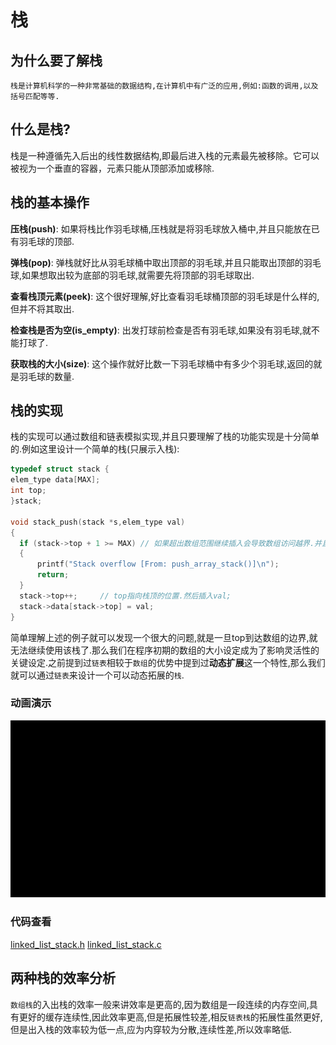 # 栈
## 为什么要了解栈
    栈是计算机科学的一种非常基础的数据结构,在计算机中有广泛的应用,例如:函数的调用,以及括号匹配等等.
## 什么是栈?
  栈是一种遵循先入后出的线性数据结构,即最后进入栈的元素最先被移除。它可以被视为一个垂直的容器，元素只能从顶部添加或移除.
## 栈的基本操作
**压栈(push)**: 如果将栈比作羽毛球桶,压栈就是将羽毛球放入桶中,并且只能放在已有羽毛球的顶部.


**弹栈(pop)**: 弹栈就好比从羽毛球桶中取出顶部的羽毛球,并且只能取出顶部的羽毛球,如果想取出较为底部的羽毛球,就需要先将顶部的羽毛球取出.

**查看栈顶元素(peek)**: 这个很好理解,好比查看羽毛球桶顶部的羽毛球是什么样的,但并不将其取出.

 **检查栈是否为空(is_empty)**: 出发打球前检查是否有羽毛球,如果没有羽毛球,就不能打球了.


**获取栈的大小(size)**: 这个操作就好比数一下羽毛球桶中有多少个羽毛球,返回的就是羽毛球的数量.

## 栈的实现
  栈的实现可以通过数组和链表模拟实现,并且只要理解了栈的功能实现是十分简单的.例如这里设计一个简单的栈(只展示入栈):
  ```c
  typedef struct stack {
  elem_type data[MAX];
  int top;
  }stack;
  
  void stack_push(stack *s,elem_type val)
  {
    if (stack->top + 1 >= MAX) // 如果超出数组范围继续插入会导致数组访问越界.并且因为(top)从-1开始计数.
    {
        printf("Stack overflow [From: push_array_stack()]\n");
        return;
    }
    stack->top++;     // top指向栈顶的位置.然后插入val;
    stack->data[stack->top] = val;
  }
  ```
  简单理解上述的例子就可以发现一个很大的问题,就是一旦top到达数组的边界,就无法继续使用该栈了.那么我们在程序初期的数组的大小设定成为了影响灵活性的关键设定.之前提到过`链表`相较于`数组`的优势中提到过**动态扩展**这一个特性,那么我们就可以通过`链表`来设计一个可以动态拓展的`栈`.
  ### 动画演示
  ![动画演示](img\stack\stack.gif)
  ### 代码查看
  [linked_list_stack.h](https://github.com/jdhnsu/C_DS_Algo/blob/main_jdh/linked_list_stack.h)
  [linked_list_stack.c](https://github.com/jdhnsu/C_DS_Algo/blob/main_jdh/linked_list_stack.c)

  ## 两种栈的效率分析
`数组栈`的入出栈的效率一般来讲效率是更高的,因为数组是一段连续的内存空间,具有更好的缓存连续性,因此效率更高,但是拓展性较差,相反`链表栈`的拓展性虽然更好,但是出入栈的效率较为低一点,应为内穿较为分散,连续性差,所以效率略低.